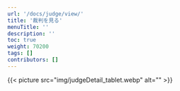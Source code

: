 ```yaml
---
url: '/docs/judge/view/'
title: '裁判を見る'
menuTitle: ''
description: ''
toc: true
weight: 70200
tags: []
contributors: []
---
```


{{< picture src="img/judgeDetail_tablet.webp" alt="" >}}
